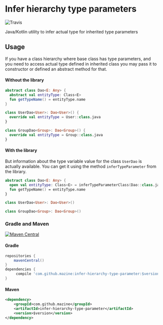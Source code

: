 # Infer hierarchy type parameters 
![Travis](https://travis-ci.org/mazine/infer-hierarchy-type-parameter.svg?branch=master)

Java/Kotlin utility to infer actual type for inherited type parameters


## Usage 

If you have a class hierarchy where base class has type parameters, and you need to access actual type
defined in inherited class you may pass it to constructor or defined an abstract method for that. 

#### Without the library
```kotlin
abstract class Dao<E: Any> {
  abstract val entityType: Class<E>
  fun getTypeName() = entityType.name
}

class UserDao<User>: Dao<User>() {
  override val entityType = User::class.java
}

class GroupDao<Group>: Dao<Group>() {
  override val entityType = Group::class.java
}
```

#### With the library
But information about the type variable value for the class `UserDao`  is actually available. You can get
it using the method `inferTypeParameter` from the library.  
```kotlin
abstract class Dao<E: Any> {
  open val entityType: Class<E> = inferTypeParameterClass(Dao::class.java, "E", javaClass)
  fun getTypeName() = entityType.name
}

class UserDao<User>: Dao<User>()

class GroupDao<Group>: Dao<Group>()
```

### Gradle and Maven
[![Maven Central](https://maven-badges.herokuapp.com/maven-central/com.github.mazine/infer-hierarchy-type-parameter/badge.svg)](https://maven-badges.herokuapp.com/maven-central/com.github.mazine/infer-hierarchy-type-parameter)

#### Gradle
``` groovy
repositories {
    mavenCentral()
}
dependencies {
     compile 'com.github.mazine:infer-hierarchy-type-parameter:$version'
}
```

#### Maven
```xml
<dependency>
    <groupId>com.github.mazine</groupId>
    <artifactId>infer-hierarchy-type-parameter</artifactId>
    <version>$version</version>
</dependency>
```
